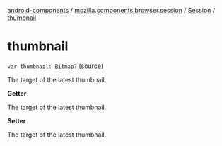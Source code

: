 [android-components](../../index.md) / [mozilla.components.browser.session](../index.md) / [Session](index.md) / [thumbnail](./thumbnail.md)

# thumbnail

`var thumbnail: `[`Bitmap`](https://developer.android.com/reference/android/graphics/Bitmap.html)`?` [(source)](https://github.com/mozilla-mobile/android-components/blob/master/components/browser/session/src/main/java/mozilla/components/browser/session/Session.kt#L306)

The target of the latest thumbnail.

**Getter**

The target of the latest thumbnail.

**Setter**

The target of the latest thumbnail.

